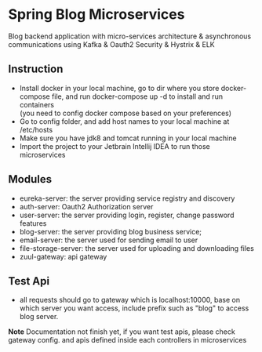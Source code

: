# Spring Blog Microservices
Blog backend application with micro-services architecture &amp; asynchronous communications using Kafka &amp; Oauth2 Security &amp; Hystrix &amp; ELK 

## Instruction
* Install docker in your local machine, go to dir where you store docker-compose file, and run docker-compose up -d to install and run containers<br>
(you need to config docker compose based on your preferences)
* Go to config folder, and add host names to your local machine at /etc/hosts
* Make sure you have jdk8 and tomcat running in your local machine
* Import the project to your Jetbrain Intellij IDEA to run those microservices

## Modules
* eureka-server: the server providing service registry and discovery
* auth-server: Oauth2 Authorization server
* user-server: the server providing login, register, change password features
* blog-server: the server providing blog business service;
* email-server: the server used for sending email to user
* file-storage-server: the server used for uploading and downloading files
* zuul-gateway: api gateway 

## Test Api
* all requests should go to gateway which is localhost:10000, base on which server you want access, include prefix such as "blog" to access blog server.

**Note**
Documentation not finish yet, if you want test apis, please check gateway config. and apis defined inside each controllers in microservices
